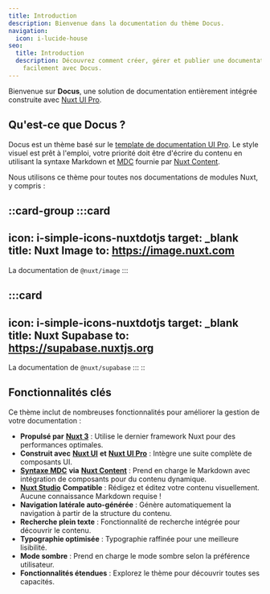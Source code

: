 ```yaml
---
title: Introduction
description: Bienvenue dans la documentation du thème Docus.
navigation:
  icon: i-lucide-house
seo:
  title: Introduction
  description: Découvrez comment créer, gérer et publier une documentation
    facilement avec Docus.
---
```


Bienvenue sur **Docus**, une solution de documentation entièrement intégrée construite avec [Nuxt UI Pro](https://ui.nuxt.com/pro).

## Qu'est-ce que Docus ?

Docus est un thème basé sur le [template de documentation UI Pro](https://docs-template.nuxt.dev/). Le style visuel est prêt à l'emploi, votre priorité doit être d'écrire du contenu en utilisant la syntaxe Markdown et [MDC](https://content.nuxt.com/docs/files/markdown#mdc-syntax) fournie par [Nuxt Content](https://content.nuxt.com).

Nous utilisons ce thème pour toutes nos documentations de modules Nuxt, y compris :

::card-group
  :::card
  ---
  icon: i-simple-icons-nuxtdotjs
  target: _blank
  title: Nuxt Image
  to: https://image.nuxt.com
  ---
  La documentation de `@nuxt/image`
  :::

  :::card
  ---
  icon: i-simple-icons-nuxtdotjs
  target: _blank
  title: Nuxt Supabase
  to: https://supabase.nuxtjs.org
  ---
  La documentation de `@nuxt/supabase`
  :::
::

## Fonctionnalités clés

Ce thème inclut de nombreuses fonctionnalités pour améliorer la gestion de votre documentation :

- **Propulsé par** [**Nuxt 3**](https://nuxt.com) : Utilise le dernier framework Nuxt pour des performances optimales.
- **Construit avec** [**Nuxt UI**](https://ui.nuxt.com) **et** [**Nuxt UI Pro**](https://ui.nuxt.com/pro) : Intègre une suite complète de composants UI.
- [**Syntaxe MDC**](https://content.nuxt.com/usage/markdown) **via** [**Nuxt Content**](https://content.nuxt.com) : Prend en charge le Markdown avec intégration de composants pour du contenu dynamique.
- [**Nuxt Studio**](https://content.nuxt.com/docs/studio) **Compatible** : Rédigez et éditez votre contenu visuellement. Aucune connaissance Markdown requise !
- **Navigation latérale auto-générée** : Génère automatiquement la navigation à partir de la structure du contenu.
- **Recherche plein texte** : Fonctionnalité de recherche intégrée pour découvrir le contenu.
- **Typographie optimisée** : Typographie raffinée pour une meilleure lisibilité.
- **Mode sombre** : Prend en charge le mode sombre selon la préférence utilisateur.
- **Fonctionnalités étendues** : Explorez le thème pour découvrir toutes ses capacités.
